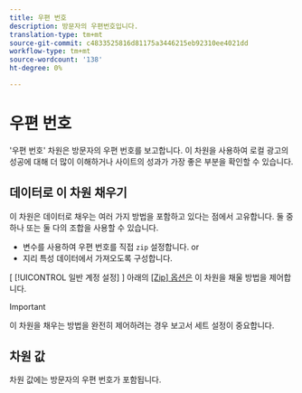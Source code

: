 ```yaml
---
title: 우편 번호
description: 방문자의 우편번호입니다.
translation-type: tm+mt
source-git-commit: c4833525816d81175a3446215eb92310ee4021dd
workflow-type: tm+mt
source-wordcount: '138'
ht-degree: 0%

---
```



# 우편 번호

&#39;우편 번호&#39; 차원은 방문자의 우편 번호를 보고합니다. 이 차원을 사용하여 로컬 광고의 성공에 대해 더 많이 이해하거나 사이트의 성과가 가장 좋은 부분을 확인할 수 있습니다.

## 데이터로 이 차원 채우기

이 차원은 데이터로 채우는 여러 가지 방법을 포함하고 있다는 점에서 고유합니다. 둘 중 하나 또는 둘 다의 조합을 사용할 수 있습니다.

* 변수를 사용하여 우편 번호를 직접 `zip` 설정합니다. or
* 지리 특성 데이터에서 가져오도록 구성합니다.

[ [!UICONTROL 일반 계정 설정] ] 아래의 [ [Zip] 옵션은](/help/admin/admin/general-acct-settings-admin.md) 이 차원을 채울 방법을 제어합니다.

>[!IMPORTANT]
>
>이 차원을 채우는 방법을 완전히 제어하려는 경우 보고서 세트 설정이 중요합니다.

## 차원 값

차원 값에는 방문자의 우편 번호가 포함됩니다.